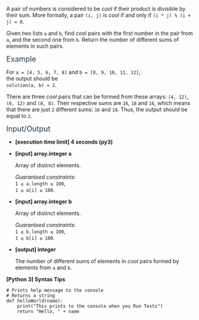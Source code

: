 <p>A pair of numbers is considered to be <em>cool</em> if their product is divisible by their sum. More formally, a pair <code>(i, j)</code> is <em>cool</em> if and only if <code>(i * j) % (i + j) = 0</code>.</p>
<p>Given two lists <code>a</code> and <code>b</code>, find <em>cool</em> pairs with the first number in the pair from <code>a</code>, and the second one from <code>b</code>. Return the number of different sums of elements in such pairs.</p>
<p><span class="markdown--header" style="color:#2b3b52;font-size:1.4em">Example</span></p>
<p>For <code>a = [4, 5, 6, 7, 8]</code> and <code>b = [8, 9, 10, 11, 12]</code>,<br />
the output should be<br />
<code>solution(a, b) = 2</code>.</p>
<p>There are three <em>cool</em> pairs that can be formed from these arrays: <code>(4, 12)</code>, <code>(6, 12)</code> and <code>(8, 8)</code>. Their respective sums are <code>16</code>, <code>18</code> and <code>16</code>, which means that there are just <code>2</code> different sums: <code>16</code> and <code>18</code>. Thus, the output should be equal to <code>2</code>.</p>
<p><span class="markdown--header" style="color:#2b3b52;font-size:1.4em">Input/Output</span></p>
<ul>
<li>
<p><strong>[execution time limit] 4 seconds (py3)</strong></p>
</li>
<li>
<p><strong>[input] array.integer a</strong></p>
<p>Array of distinct elements.</p>
<p><em>Guaranteed constraints:</em><br />
<code>1 ≤ a.length ≤ 100</code>,<br />
<code>1 ≤ a[i] ≤ 100</code>.</p>
</li>
<li>
<p><strong>[input] array.integer b</strong></p>
<p>Array of distinct elements.</p>
<p><em>Guaranteed constraints:</em><br />
<code>1 ≤ b.length ≤ 100</code>,<br />
<code>1 ≤ b[i] ≤ 100</code>.</p>
</li>
<li>
<p><strong>[output] integer</strong></p>
<p>The number of different sums of elements in <em>cool</em> pairs formed by elements from <code>a</code> and <code>b</code>.</p>
</li>
</ul>
<p><strong>[Python 3] Syntax Tips</strong></p>
<pre><code class="language-python"><span class="hljs-comment"># Prints help message to the console</span>
<span class="hljs-comment"># Returns a string</span>
<span class="hljs-keyword">def</span> <span class="hljs-title function_">helloWorld</span>(<span class="hljs-params">name</span>):
    <span class="hljs-built_in">print</span>(<span class="hljs-string">"This prints to the console when you Run Tests"</span>)
    <span class="hljs-keyword">return</span> <span class="hljs-string">"Hello, "</span> + name

</code></pre>
